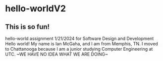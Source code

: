 # hello-worldV2
## This is so fun!
hello-world assignment 1/21/2024 for Software Design and Development
Hello world! My name is Ian McGaha, and I am from Memphis, TN. 
I moved to Chattanooga because I am a junior studying Computer Engineering at UTC.
~WE HAVE NO IDEA WHAT WE ARE DOING~
